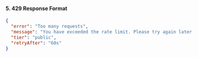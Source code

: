 #### 5. 429 Response Format

```json
{
  "error": "Too many requests",
  "message": "You have exceeded the rate limit. Please try again later.",
  "tier": "public",
  "retryAfter": "60s"
}
```
